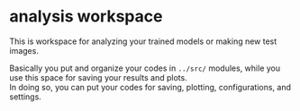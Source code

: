 # analysis workspace

This is workspace for analyzing your trained models or making new test images. <br>

Basically you put and organize your codes in `../src/` modules, while you use this space for saving your results and plots. <br>
In doing so, you can put your codes for saving, plotting, configurations, and settings.